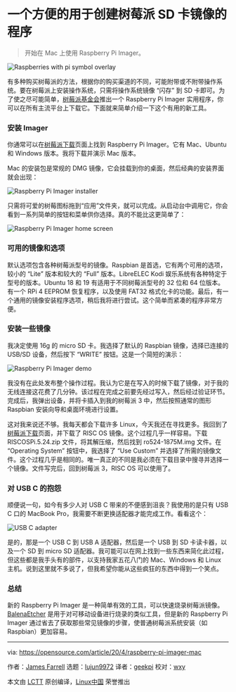 [#]: collector: (lujun9972)
[#]: translator: (geekpi)
[#]: reviewer: (wxy)
[#]: publisher: ( )
[#]: url: ( )
[#]: subject: (A handy utility for creating Raspberry Pi SD card images)
[#]: via: (https://opensource.com/article/20/4/raspberry-pi-imager-mac)
[#]: author: (James Farrell https://opensource.com/users/jamesf)

一个方便的用于创建树莓派 SD 卡镜像的程序
======

> 开始在 Mac 上使用 Raspberry Pi Imager。

![Raspberries with pi symbol overlay][1]

有多种购买树莓派的方法，根据你的购买渠道的不同，可能附带或不附带操作系统。要在树莓派上安装操作系统，只需将操作系统镜像 “闪存” 到 SD 卡即可。为了使之尽可能简单，[树莓派基金会][2]推出一个 Raspberry Pi Imager 实用程序，你可以在所有主流平台上下载它。下面就来简单介绍一下这个有用的新工具。

### 安装 Imager

你通常可以在[树莓派下载][3]页面上找到 Raspberry Pi Imager。它有 Mac、Ubuntu 和 Windows 版本。我将下载并演示 Mac 版本。

Mac 的安装包是常规的 DMG 镜像，它会挂载到你的桌面，然后经典的安装界面就会出现：

![Raspberry Pi Imager installer][4]

只需将可爱的树莓图标拖到“应用”文件夹，就可以完成。从启动台中调用它，你会看到一系列简单的按钮和菜单供你选择。真的不能比这更简单了：

![Raspberry Pi Imager home screen][5]

### 可用的镜像和选项

默认选项包含各种树莓派型号的镜像。Raspbian 是首选，它有两个可用的选项，较小的 “Lite” 版本和较大的 “Full” 版本。LibreELEC Kodi 娱乐系统有各种特定于型号的版本。Ubuntu 18 和 19 有适用于不同树莓派型号的 32 位和 64 位版本。有一个 RPi 4 EEPROM 恢复程序，以及使用 FAT32 格式化卡的功能。最后，有一个通用的镜像安装程序选项，稍后我将进行尝试。这个简单而紧凑的程序非常方便。

### 安装一些镜像

我决定使用 16g 的 micro SD 卡。我选择了默认的 Raspbian 镜像，选择已连接的 USB/SD 设备，然后按下 “WRITE” 按钮。这是一个简短的演示：

![Raspberry Pi Imager demo][6]

我没有在此处发布整个操作过程。我认为它是在写入的时候下载了镜像，对于我的无线连接这花费了几分钟。该过程在完成之前要先经过写入，然后经过验证环节。完成后，我弹出设备，并将卡插入到我的树莓派 3 中，然后按照通常的图形 Raspbian 安装向导和桌面环境进行设置。

这对我来说还不够。我每天都会下载许多 Linux，今天我还在寻找更多。我回到了[树莓派下载][3]页面，并下载了 RISC OS 镜像。这个过程几乎一样容易。下载 RISCOSPi.5.24.zip 文件，将其解压缩，然后找到 ro524-1875M.img 文件。在 “Operating System” 按钮中，我选择了 “Use Custom” 并选择了所需的镜像文件。这个过程几乎是相同的。唯一真正的不同是我必须在下载目录中搜寻并选择一个镜像。文件写完后，回到树莓派 3，RISC OS 可以使用了。

### 对 USB C 的抱怨 

顺便说一句，如今有多少人对 USB C 带来的不便感到沮丧？我使用的是只有 USB C 口的 MacBook Pro，我需要不断更换适配器才能完成工作。看看这个：

![USB C adapter][7]

是的，那是一个 USB C 到 USB A 适配器，然后是一个 USB 到 SD 卡读卡器，以及一个 SD 到 micro SD 适配器。我可能可以在网上找到一些东西来简化此过程，但这些都是我手头有的部件，以支持我家五花八门的 Mac、Windows 和 Linux 主机。说到这里就不多说了，但我希望你能从这些疯狂的东西中得到一个笑点。

### 总结

新的 Raspberry Pi Imager 是一种简单有效的工具，可以快速烧录树莓派镜像。[BalenaEtcher][8] 是用于对可移动设备进行烧录的类似工具，但是新的 Raspberry Pi Imager 通过省去了获取那些常见镜像的步骤，使普通树莓派系统安装（如 Raspbian）更加容易。

--------------------------------------------------------------------------------

via: https://opensource.com/article/20/4/raspberry-pi-imager-mac

作者：[James Farrell][a]
选题：[lujun9972][b]
译者：[geekpi](https://github.com/geekpi)
校对：[wxy](https://github.com/wxy)

本文由 [LCTT](https://github.com/LCTT/TranslateProject) 原创编译，[Linux中国](https://linux.cn/) 荣誉推出

[a]: https://opensource.com/users/jamesf
[b]: https://github.com/lujun9972
[1]: https://opensource.com/sites/default/files/styles/image-full-size/public/lead-images/life-raspberrypi_0.png?itok=Kczz87J2 (Raspberries with pi symbol overlay)
[2]: https://www.raspberrypi.org/
[3]: https://www.raspberrypi.org/downloads/
[4]: https://opensource.com/sites/default/files/uploads/install_1.png (Raspberry Pi Imager installer)
[5]: https://opensource.com/sites/default/files/uploads/screen_2_0.png (Raspberry Pi Imager home screen)
[6]: https://opensource.com/sites/default/files/uploads/demo_3.gif (Raspberry Pi Imager demo)
[7]: https://opensource.com/sites/default/files/uploads/adapter_4.png (USB C adapter)
[8]: https://www.balena.io/etcher/
